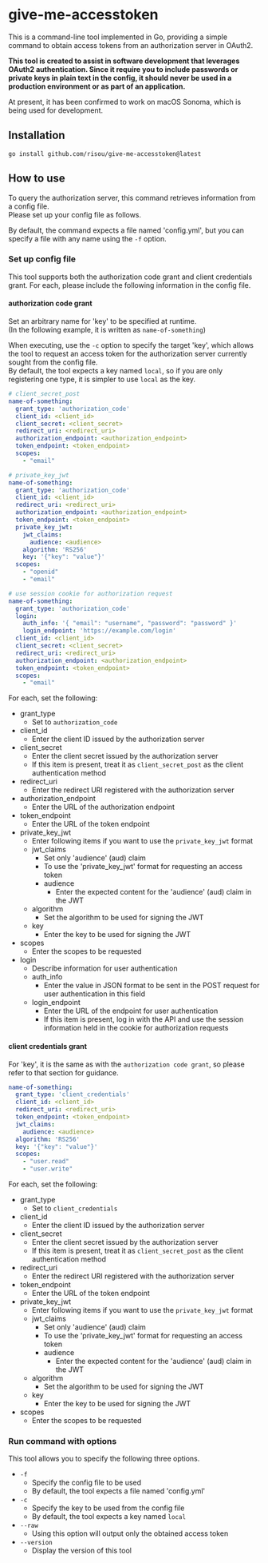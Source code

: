 # give-me-accesstoken

This is a command-line tool implemented in Go, providing a simple command to obtain access tokens from an authorization server in OAuth2.

**This tool is created to assist in software development that leverages OAuth2 authentication. Since it require you to include passwords or private keys in plain text in the config, it should never be used in a production environment or as part of an application.**

At present, it has been confirmed to work on macOS Sonoma, which is being used for development.

## Installation

```shell
go install github.com/risou/give-me-accesstoken@latest
```

## How to use

To query the authorization server, this command retrieves information from a config file.  
Please set up your config file as follows.

By default, the command expects a file named 'config.yml', but you can specify a file with any name using the `-f` option.

### Set up config file

This tool supports both the authorization code grant and client credentials grant. For each, please include the following information in the config file.

#### authorization code grant

Set an arbitrary name for 'key' to be specified at runtime.  
(In the following example, it is written as `name-of-something`)

When executing, use the `-c` option to specify the target 'key', which allows the tool to request an access token for the authorization server currently sought from the config file.  
By default, the tool expects a key named `local`, so if you are only registering one type, it is simpler to use `local` as the key.

```yaml
# client_secret_post
name-of-something:
  grant_type: 'authorization_code'
  client_id: <client_id>
  client_secret: <client_secret>
  redirect_uri: <redirect_uri>
  authorization_endpoint: <authorization_endpoint>
  token_endpoint: <token_endpoint>
  scopes:
    - "email"
```


```yaml
# private_key_jwt
name-of-something:
  grant_type: 'authorization_code'
  client_id: <client_id>
  redirect_uri: <redirect_uri>
  authorization_endpoint: <authorization_endpoint>
  token_endpoint: <token_endpoint>
  private_key_jwt:
    jwt_claims:
      audience: <audience>
    algorithm: 'RS256'
    key: '{"key": "value"}'
  scopes:
    - "openid"
    - "email"
```

```yaml
# use session cookie for authorization request
name-of-something:
  grant_type: 'authorization_code'
  login:
    auth_info: '{ "email": "username", "password": "password" }'
    login_endpoint: 'https://example.com/login'
  client_id: <client_id>
  client_secret: <client_secret>
  redirect_uri: <redirect_uri>
  authorization_endpoint: <authorization_endpoint>
  token_endpoint: <token_endpoint>
  scopes:
    - "email"
```

For each, set the following:

- grant_type
  - Set to `authorization_code`
- client_id
  - Enter the client ID issued by the authorization server
- client_secret
  - Enter the client secret issued by the authorization server
  - If this item is present, treat it as `client_secret_post` as the client authentication method
- redirect_uri
  - Enter the redirect URI registered with the authorization server
- authorization_endpoint
  - Enter the URL of the authorization endpoint
- token_endpoint
  - Enter the URL of the token endpoint
- private_key_jwt
  - Enter following items if you want to use the `private_key_jwt` format
  - jwt_claims
    - Set only 'audience' (aud) claim
    - To use the 'private_key_jwt' format for requesting an access token
    - audience
      - Enter the expected content for the 'audience' (aud) claim in the JWT
  - algorithm
    - Set the algorithm to be used for signing the JWT
  - key
    - Enter the key to be used for signing the JWT
- scopes
  - Enter the scopes to be requested
- login
  - Describe information for user authentication
  - auth_info
    - Enter the value in JSON format to be sent in the POST request for user authentication in this field
  - login_endpoint
    - Enter the URL of the endpoint for user authentication
    - If this item is present, log in with the API and use the session information held in the cookie for authorization requests

#### client credentials grant

For 'key', it is the same as with the `authorization code grant`, so please refer to that section for guidance.

```yaml
name-of-something:
  grant_type: 'client_credentials'
  client_id: <client_id>
  redirect_uri: <redirect_uri>
  token_endpoint: <token_endpoint>
  jwt_claims:
    audience: <audience>
  algorithm: 'RS256'
  key: '{"key": "value"}'
  scopes:
    - "user.read"
    - "user.write"
```

For each, set the following:

- grant_type
  - Set to `client_credentials`
- client_id
  - Enter the client ID issued by the authorization server
- client_secret
  - Enter the client secret issued by the authorization server
  - If this item is present, treat it as `client_secret_post` as the client authentication method
- redirect_uri
  - Enter the redirect URI registered with the authorization server
- token_endpoint
  - Enter the URL of the token endpoint
- private_key_jwt
  - Enter following items if you want to use the `private_key_jwt` format
  - jwt_claims
    - Set only 'audience' (aud) claim
    - To use the 'private_key_jwt' format for requesting an access token
    - audience
      - Enter the expected content for the 'audience' (aud) claim in the JWT
  - algorithm
    - Set the algorithm to be used for signing the JWT
  - key
    - Enter the key to be used for signing the JWT
- scopes
  - Enter the scopes to be requested

### Run command with options

This tool allows you to specify the following three options.

- `-f`
  - Specify the config file to be used
  - By default, the tool expects a file named 'config.yml'
- `-c`
  - Specify the key to be used from the config file
  - By default, the tool expects a key named `local`
- `--raw`
  - Using this option will output only the obtained access token
- `--version`
  - Display the version of this tool
